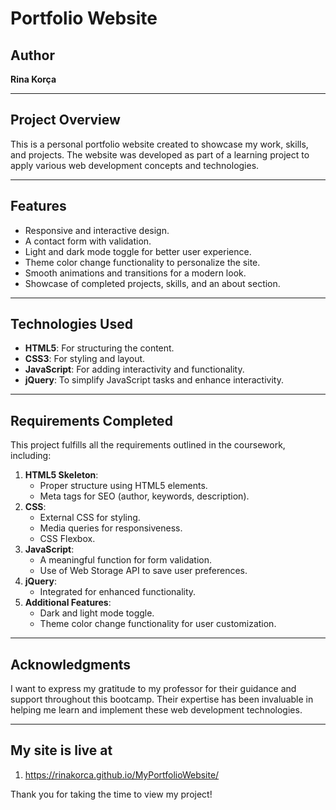 # Portfolio Website

## Author

**Rina Korça**

---

## Project Overview

This is a personal portfolio website created to showcase my work, skills, and projects. The website was developed as part of a learning project to apply various web development concepts and technologies.

---

## Features

- Responsive and interactive design.
- A contact form with validation.
- Light and dark mode toggle for better user experience.
- Theme color change functionality to personalize the site.
- Smooth animations and transitions for a modern look.
- Showcase of completed projects, skills, and an about section.

---

## Technologies Used

- **HTML5**: For structuring the content.
- **CSS3**: For styling and layout.
- **JavaScript**: For adding interactivity and functionality.
- **jQuery**: To simplify JavaScript tasks and enhance interactivity.

---

## Requirements Completed

This project fulfills all the requirements outlined in the coursework, including:

1. **HTML5 Skeleton**:
   - Proper structure using HTML5 elements.
   - Meta tags for SEO (author, keywords, description).
2. **CSS**:
   - External CSS for styling.
   - Media queries for responsiveness.
   - CSS Flexbox.
3. **JavaScript**:
   - A meaningful function for form validation.
   - Use of Web Storage API to save user preferences.
4. **jQuery**:
   - Integrated for enhanced functionality.
5. **Additional Features**:
   - Dark and light mode toggle.
   - Theme color change functionality for user customization.

---

## Acknowledgments

I want to express my gratitude to my professor for their guidance and support throughout this bootcamp. Their expertise has been invaluable in helping me learn and implement these web development technologies.

---

## My site is live at

1. https://rinakorca.github.io/MyPortfolioWebsite/
   
Thank you for taking the time to view my project!
